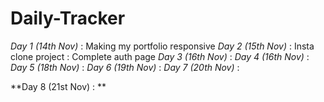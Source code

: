 # Daily-Tracker

*Day 1 (14th Nov)* :  Making my portfolio responsive
*Day 2 (15th Nov)* :  Insta clone project : Complete auth page 
*Day 3 (16th Nov)* : 
*Day 4 (16th Nov)* : 
*Day 5 (18th Nov)* : 
*Day 6 (19th Nov)* : 
*Day 7 (20th Nov)* : 

**Day 8 (21st Nov) : **
